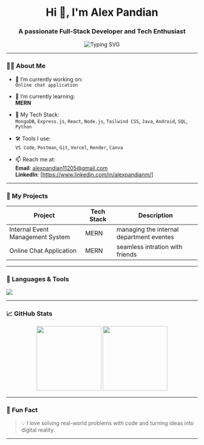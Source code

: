 <h1 align="center">Hi 👋, I'm Alex Pandian</h1>
<h3 align="center">A passionate Full-Stack Developer and Tech Enthusiast</h3>

<p align="center">
  <img src="https://readme-typing-svg.herokuapp.com?font=Fira+Code&weight=500&size=22&pause=1000&center=true&vCenter=true&width=435&lines=Welcome+to+my+GitHub!;MERN+Stack+Developer;Open+Source+Contributor;Always+Learning+New+Tech!+🚀" alt="Typing SVG" />
</p>

---

### 🧑‍💻 About Me

- 🔭 I’m currently working on:  
  `Online chat application`

- 🌱 I’m currently learning:  
  **MERN**

- 🧪 My Tech Stack:  
  `MongoDB`, `Express.js`, `React`, `Node.js`, `Tailwind CSS`, `Java`, `Android`, `SQL`, `Python`

- 🛠 Tools I use:  
  `VS Code`, `Postman`, `Git`, `Vercel`, `Render`, `Canva`


- 📫 Reach me at:  
  **Email**: [alexpandian11205@gmail.com](mailto:alexpandian11205@gmail.com)  
  **LinkedIn**: [https://www.linkedin.com/in/alexpandianm/]  

---

### 🚀 My Projects

| Project | Tech Stack | Description |
|--------|------------|-------------|
| Internal Event Management System | MERN | managing the internal department eventes |
| Online Chat Application | MERN | seamless intration with friends | 

---

### 🧰 Languages & Tools
<p align="left">
  <img src="https://skillicons.dev/icons?i=react,nodejs,express,mongodb,java,androidstudio,tailwind,html,css,js,git,github,vscode" />
</p>

---

### 📈 GitHub Stats

<p align="center">
  <img src="https://github-readme-stats.vercel.app/api?username=alexpandian11205&show_icons=true&theme=github_dark" height="170" />
  <img src="https://github-readme-streak-stats.herokuapp.com/?user=alexpandian11205&theme=dark" height="170" />
</p>

---

### 🧠 Fun Fact

> 💡 I love solving real-world problems with code and turning ideas into digital reality.

---

